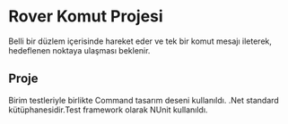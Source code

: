 # Rover Komut Projesi
Belli bir düzlem içerisinde hareket eder ve tek bir komut mesajı ileterek, hedeflenen noktaya ulaşması beklenir.


## Proje
Birim testleriyle birlikte Command tasarım deseni kullanıldı. .Net standard kütüphanesidir.Test framework olarak NUnit kullanıldı.



